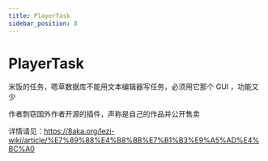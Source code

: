 ```yaml
---
title: PlayerTask
sidebar_position: 8
---
```


# PlayerTask

米饭的任务，嗯草数据库不能用文本编辑器写任务，必须用它那个 GUI ，功能又少

作者剽窃国外作者开源的插件，声称是自己的作品并公开售卖

详情请见：https://8aka.org/lezi-wiki/article/%E7%89%88%E4%B8%BB%E7%B1%B3%E9%A5%AD%E4%BC%A0
